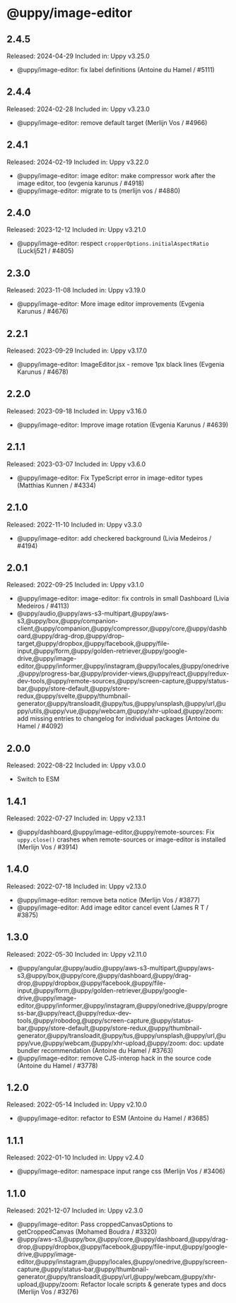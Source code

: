 # @uppy/image-editor

## 2.4.5

Released: 2024-04-29 Included in: Uppy v3.25.0

- @uppy/image-editor: fix label definitions (Antoine du Hamel / #5111)

## 2.4.4

Released: 2024-02-28 Included in: Uppy v3.23.0

- @uppy/image-editor: remove default target (Merlijn Vos / #4966)

## 2.4.1

Released: 2024-02-19 Included in: Uppy v3.22.0

- @uppy/image-editor: image editor: make compressor work after the image editor,
  too (evgenia karunus / #4918)
- @uppy/image-editor: migrate to ts (merlijn vos / #4880)

## 2.4.0

Released: 2023-12-12 Included in: Uppy v3.21.0

- @uppy/image-editor: respect `cropperOptions.initialAspectRatio` (Lucklj521 /
  #4805)

## 2.3.0

Released: 2023-11-08 Included in: Uppy v3.19.0

- @uppy/image-editor: More image editor improvements (Evgenia Karunus / #4676)

## 2.2.1

Released: 2023-09-29 Included in: Uppy v3.17.0

- @uppy/image-editor: ImageEditor.jsx - remove 1px black lines (Evgenia Karunus
  / #4678)

## 2.2.0

Released: 2023-09-18 Included in: Uppy v3.16.0

- @uppy/image-editor: Improve image rotation (Evgenia Karunus / #4639)

## 2.1.1

Released: 2023-03-07 Included in: Uppy v3.6.0

- @uppy/image-editor: Fix TypeScript error in image-editor types (Matthias
  Kunnen / #4334)

## 2.1.0

Released: 2022-11-10 Included in: Uppy v3.3.0

- @uppy/image-editor: add checkered background (Livia Medeiros / #4194)

## 2.0.1

Released: 2022-09-25 Included in: Uppy v3.1.0

- @uppy/image-editor: image-editor: fix controls in small Dashboard (Livia
  Medeiros / #4113)
- @uppy/audio,@uppy/aws-s3-multipart,@uppy/aws-s3,@uppy/box,@uppy/companion-client,@uppy/companion,@uppy/compressor,@uppy/core,@uppy/dashboard,@uppy/drag-drop,@uppy/drop-target,@uppy/dropbox,@uppy/facebook,@uppy/file-input,@uppy/form,@uppy/golden-retriever,@uppy/google-drive,@uppy/image-editor,@uppy/informer,@uppy/instagram,@uppy/locales,@uppy/onedrive,@uppy/progress-bar,@uppy/provider-views,@uppy/react,@uppy/redux-dev-tools,@uppy/remote-sources,@uppy/screen-capture,@uppy/status-bar,@uppy/store-default,@uppy/store-redux,@uppy/svelte,@uppy/thumbnail-generator,@uppy/transloadit,@uppy/tus,@uppy/unsplash,@uppy/url,@uppy/utils,@uppy/vue,@uppy/webcam,@uppy/xhr-upload,@uppy/zoom:
  add missing entries to changelog for individual packages (Antoine du Hamel /
  #4092)

## 2.0.0

Released: 2022-08-22 Included in: Uppy v3.0.0

- Switch to ESM

## 1.4.1

Released: 2022-07-27 Included in: Uppy v2.13.1

- @uppy/dashboard,@uppy/image-editor,@uppy/remote-sources: Fix `uppy.close()`
  crashes when remote-sources or image-editor is installed (Merlijn Vos / #3914)

## 1.4.0

Released: 2022-07-18 Included in: Uppy v2.13.0

- @uppy/image-editor: remove beta notice (Merlijn Vos / #3877)
- @uppy/image-editor: Add image editor cancel event (James R T / #3875)

## 1.3.0

Released: 2022-05-30 Included in: Uppy v2.11.0

- @uppy/angular,@uppy/audio,@uppy/aws-s3-multipart,@uppy/aws-s3,@uppy/box,@uppy/core,@uppy/dashboard,@uppy/drag-drop,@uppy/dropbox,@uppy/facebook,@uppy/file-input,@uppy/form,@uppy/golden-retriever,@uppy/google-drive,@uppy/image-editor,@uppy/informer,@uppy/instagram,@uppy/onedrive,@uppy/progress-bar,@uppy/react,@uppy/redux-dev-tools,@uppy/robodog,@uppy/screen-capture,@uppy/status-bar,@uppy/store-default,@uppy/store-redux,@uppy/thumbnail-generator,@uppy/transloadit,@uppy/tus,@uppy/unsplash,@uppy/url,@uppy/vue,@uppy/webcam,@uppy/xhr-upload,@uppy/zoom:
  doc: update bundler recommendation (Antoine du Hamel / #3763)
- @uppy/image-editor: remove CJS-interop hack in the source code (Antoine du
  Hamel / #3778)

## 1.2.0

Released: 2022-05-14 Included in: Uppy v2.10.0

- @uppy/image-editor: refactor to ESM (Antoine du Hamel / #3685)

## 1.1.1

Released: 2022-01-10 Included in: Uppy v2.4.0

- @uppy/image-editor: namespace input range css (Merlijn Vos / #3406)

## 1.1.0

Released: 2021-12-07 Included in: Uppy v2.3.0

- @uppy/image-editor: Pass croppedCanvasOptions to getCroppedCanvas (Mohamed
  Boudra / #3320)
- @uppy/aws-s3,@uppy/box,@uppy/core,@uppy/dashboard,@uppy/drag-drop,@uppy/dropbox,@uppy/facebook,@uppy/file-input,@uppy/google-drive,@uppy/image-editor,@uppy/instagram,@uppy/locales,@uppy/onedrive,@uppy/screen-capture,@uppy/status-bar,@uppy/thumbnail-generator,@uppy/transloadit,@uppy/url,@uppy/webcam,@uppy/xhr-upload,@uppy/zoom:
  Refactor locale scripts & generate types and docs (Merlijn Vos / #3276)
